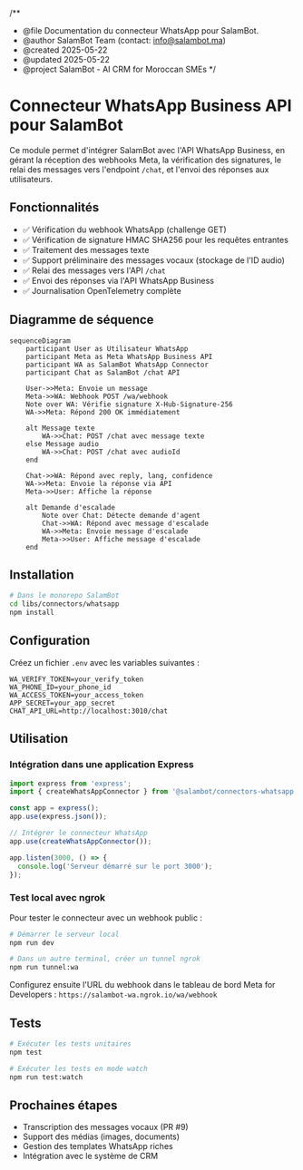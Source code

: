 /**
 * @file        Documentation du connecteur WhatsApp pour SalamBot.
 * @author      SalamBot Team (contact: info@salambot.ma)
 * @created     2025-05-22
 * @updated     2025-05-22
 * @project     SalamBot - AI CRM for Moroccan SMEs
 */

# Connecteur WhatsApp Business API pour SalamBot

Ce module permet d'intégrer SalamBot avec l'API WhatsApp Business, en gérant la réception des webhooks Meta, la vérification des signatures, le relai des messages vers l'endpoint `/chat`, et l'envoi des réponses aux utilisateurs.

## Fonctionnalités

- ✅ Vérification du webhook WhatsApp (challenge GET)
- ✅ Vérification de signature HMAC SHA256 pour les requêtes entrantes
- ✅ Traitement des messages texte
- ✅ Support préliminaire des messages vocaux (stockage de l'ID audio)
- ✅ Relai des messages vers l'API `/chat`
- ✅ Envoi des réponses via l'API WhatsApp Business
- ✅ Journalisation OpenTelemetry complète

## Diagramme de séquence

```mermaid
sequenceDiagram
    participant User as Utilisateur WhatsApp
    participant Meta as Meta WhatsApp Business API
    participant WA as SalamBot WhatsApp Connector
    participant Chat as SalamBot /chat API
    
    User->>Meta: Envoie un message
    Meta->>WA: Webhook POST /wa/webhook
    Note over WA: Vérifie signature X-Hub-Signature-256
    WA->>Meta: Répond 200 OK immédiatement
    
    alt Message texte
        WA->>Chat: POST /chat avec message texte
    else Message audio
        WA->>Chat: POST /chat avec audioId
    end
    
    Chat->>WA: Répond avec reply, lang, confidence
    WA->>Meta: Envoie la réponse via API
    Meta->>User: Affiche la réponse
    
    alt Demande d'escalade
        Note over Chat: Détecte demande d'agent
        Chat->>WA: Répond avec message d'escalade
        WA->>Meta: Envoie message d'escalade
        Meta->>User: Affiche message d'escalade
    end
```

## Installation

```bash
# Dans le monorepo SalamBot
cd libs/connectors/whatsapp
npm install
```

## Configuration

Créez un fichier `.env` avec les variables suivantes :

```
WA_VERIFY_TOKEN=your_verify_token
WA_PHONE_ID=your_phone_id
WA_ACCESS_TOKEN=your_access_token
APP_SECRET=your_app_secret
CHAT_API_URL=http://localhost:3010/chat
```

## Utilisation

### Intégration dans une application Express

```typescript
import express from 'express';
import { createWhatsAppConnector } from '@salambot/connectors-whatsapp';

const app = express();
app.use(express.json());

// Intégrer le connecteur WhatsApp
app.use(createWhatsAppConnector());

app.listen(3000, () => {
  console.log('Serveur démarré sur le port 3000');
});
```

### Test local avec ngrok

Pour tester le connecteur avec un webhook public :

```bash
# Démarrer le serveur local
npm run dev

# Dans un autre terminal, créer un tunnel ngrok
npm run tunnel:wa
```

Configurez ensuite l'URL du webhook dans le tableau de bord Meta for Developers :
`https://salambot-wa.ngrok.io/wa/webhook`

## Tests

```bash
# Exécuter les tests unitaires
npm test

# Exécuter les tests en mode watch
npm run test:watch
```

## Prochaines étapes

- Transcription des messages vocaux (PR #9)
- Support des médias (images, documents)
- Gestion des templates WhatsApp riches
- Intégration avec le système de CRM
